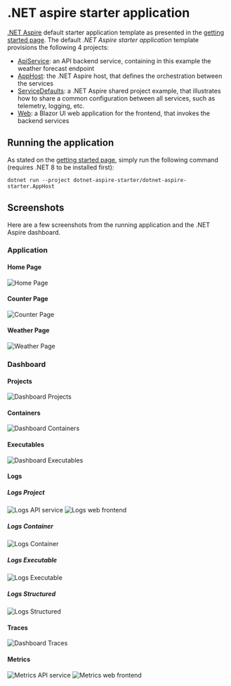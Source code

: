 # .NET aspire starter application

[.NET Aspire](https://learn.microsoft.com/en-us/dotnet/aspire) default starter application template as presented in the [getting started page](https://learn.microsoft.com/en-us/dotnet/aspire/get-started/quickstart-build-your-first-aspire-app).
The default _.NET Aspire starter application_ template provisions the following 4 projects:

- [ApiService](./dotnet-aspire-starter.ApiService): an API backend service, containing in this example the weather forecast endpoint
- [AppHost](./dotnet-aspire-starter.AppHost): the .NET Aspire host, that defines the orchestration between the services
- [ServiceDefaults](./dotnet-aspire-starter.ServiceDefaults): a .NET Aspire shared project example, that illustrates how to share a common configuration between all services, such as telemetry, logging, etc.
- [Web](.//dotnet-aspire-starter.Web): a Blazor UI web application for the frontend, that invokes the backend services

## Running the application

As stated on the [getting started page](https://learn.microsoft.com/en-us/dotnet/aspire/get-started/quickstart-build-your-first-aspire-app?tabs=dotnet-cli#test-the-app-locally), simply run the following command (requires .NET 8 to be installed first):

    dotnet run --project dotnet-aspire-starter/dotnet-aspire-starter.AppHost

## Screenshots

Here are a few screenshots from the running application and the .NET Aspire dashboard.

### Application

#### Home Page

![Home Page](/doc/home.page.png)

#### Counter Page

![Counter Page](/doc/counter.page.png)

#### Weather Page

![Weather Page](/doc/weather.page.png)

### Dashboard

#### Projects

![Dashboard Projects](/doc/dashboard.projects.png)

#### Containers

![Dashboard Containers](/doc/dashboard.containers.png)

#### Executables

![Dashboard Executables](/doc/dashboard.executables.png)

#### Logs

##### Logs Project

![Logs API service](/doc/dashboard.logs.apiservice.png)
![Logs web frontend](/doc/dashboard.logs.webfrontend.png)

##### Logs Container

![Logs Container](/doc/dashboard.logs.container.png)

##### Logs Executable

![Logs Executable](/doc/dashboard.logs.executable.png)

##### Logs Structured

![Logs Structured](/doc/dashboard.logs.structured.png)

#### Traces

![Dashboard Traces](/doc/dashboard.traces.png)

#### Metrics

![Metrics API service](/doc/dashboard.metrics.apiservice.png)
![Metrics web frontend](/doc/dashboard.metrics.webfrontend.png)
